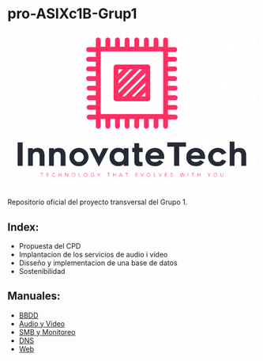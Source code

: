 # pro-ASIXc1B-Grup1

![InnovateTech.PNG](assets/img/InnovateTech.PNG)

Repositorio oficial del proyecto transversal del Grupo 1.




Index:
-
- Propuesta del CPD
- Implantacion de los servicios de audio i vídeo
- Disseño y implementacion de una base de datos
- Sostenibilidad

Manuales:
-
- [BBDD](manuales/SMB%20y%20Monitoreo%20%28manual%29.pdf)
- [Audio y Video](manuales/SMB%20y%20Monitoreo%20%28manual%29.pdf)
- [SMB y Monitoreo](manuales/SMB%20y%20Monitoreo%20%28manual%29.pdf) 
- [DNS](manuales/SMB%20y%20Monitoreo%20%28manual%29.pdf)
- [Web](manuales/SMB%20y%20Monitoreo%20%28manual%29.pdf)
 